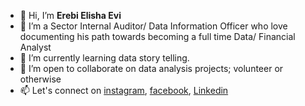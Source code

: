 - 👋 Hi, I’m **Erebi Elisha Evi**
- 👀 I’m a Sector Internal Auditor/ Data Information Officer who love documenting his path towards becoming a full time Data/ Financial Analyst
- 🌱 I’m currently learning data story telling.
- 💞️ I’m open to collaborate on data analysis projects; volunteer or otherwise
- 📫 Let's connect on [instagram](https://www.instagram.com/erebicraft), [facebook](https://www.facebook.com/erebicraft), [Linkedin](https://www.linkedin.com/in/erebicraft)


<!---
erebicraft/erebicraft is a ✨ special ✨ repository because its `README.md` (this file) appears on your GitHub profile.
You can click the Preview link to take a look at your changes.
--->
